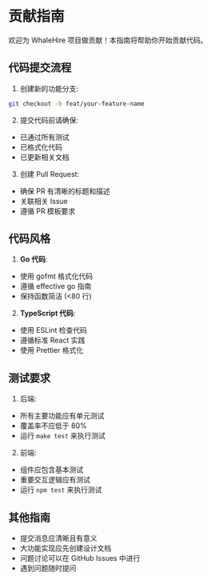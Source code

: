 # 贡献指南

欢迎为 WhaleHire 项目做贡献！本指南将帮助你开始贡献代码。

## 代码提交流程

1. 创建新的功能分支:

```bash
git checkout -b feat/your-feature-name
```

2. 提交代码前请确保:

- 已通过所有测试
- 已格式化代码
- 已更新相关文档

3. 创建 Pull Request:

- 确保 PR 有清晰的标题和描述
- 关联相关 Issue
- 遵循 PR 模板要求

## 代码风格

1. **Go 代码**:

- 使用 gofmt 格式化代码
- 遵循 effective go 指南
- 保持函数简洁 (<80 行)

2. **TypeScript 代码**:

- 使用 ESLint 检查代码
- 遵循标准 React 实践
- 使用 Prettier 格式化

## 测试要求

1. 后端:

- 所有主要功能应有单元测试
- 覆盖率不应低于 80%
- 运行 `make test` 来执行测试

2. 前端:

- 组件应包含基本测试
- 重要交互逻辑应有测试
- 运行 `npm test` 来执行测试

## 其他指南

- 提交消息应清晰且有意义
- 大功能实现应先创建设计文档
- 问题讨论可以在 GitHub Issues 中进行
- 遇到问题随时提问
